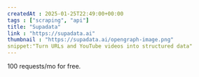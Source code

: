 ```yaml
---
createdAt : 2025-01-25T22:49:00+00:00
tags : ["scraping", "api"]
title: "Supadata"
link : "https://supadata.ai"
thumbnail : "https://supadata.ai/opengraph-image.png"
snippet:"Turn URLs and YouTube videos into structured data"
---
```

100 requests/mo for free.
